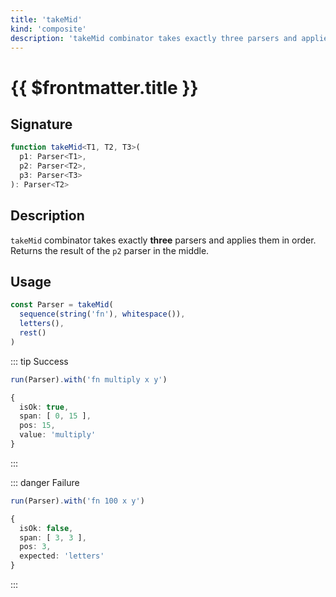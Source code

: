```yaml
---
title: 'takeMid'
kind: 'composite'
description: 'takeMid combinator takes exactly three parsers and applies them in order. Returns the result of the parser in the middle.'
---
```


# {{ $frontmatter.title }} <Composite />

## Signature

```ts
function takeMid<T1, T2, T3>(
  p1: Parser<T1>,
  p2: Parser<T2>,
  p3: Parser<T3>
): Parser<T2>
```

## Description

`takeMid` combinator takes exactly **three** parsers and applies them in order. Returns the result of the `p2` parser in the middle.

## Usage

```ts
const Parser = takeMid(
  sequence(string('fn'), whitespace()),
  letters(),
  rest()
)
```

::: tip Success
```ts
run(Parser).with('fn multiply x y')

{
  isOk: true,
  span: [ 0, 15 ],
  pos: 15,
  value: 'multiply'
}
```
:::

::: danger Failure
```ts
run(Parser).with('fn 100 x y')

{
  isOk: false,
  span: [ 3, 3 ],
  pos: 3,
  expected: 'letters'
}
```
:::
